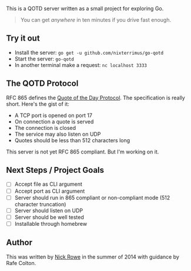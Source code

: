 This is a QOTD server written as a small project for exploring Go.

> You can get *anywhere* in ten minutes if you drive fast enough.

## Try it out

- Install the server: `go get -u github.com/nixterrimus/go-qotd`
- Start the server: `go-qotd`
- In another terminal make a request: `nc localhost 3333`

## The QOTD Protocol

RFC 865 defines the [Quote of the Day
Protocol](http://tools.ietf.org/html/rfc865). The specification is
really short.  Here's the gist of it:

- A TCP port is opened on port 17
- On connection a quote is served
- The connection is closed
- The service may also listen on UDP
- Quotes should be less than 512 characters long

This server is not yet RFC 865 compliant.  But I'm working on it.

## Next Steps / Project Goals

- [ ] Accept file as CLI argument
- [ ] Accept port as CLI argument
- [ ] Server should run in 865 compliant or non-compliant mode (512
character truncation)
- [ ] Server should listen on UDP
- [ ] Server should be well tested
- [ ] Installable through homebrew

## Author

This was written by [Nick Rowe](http://dcxn.com) in the summer of
2014 with guidance by Rafe Colton.
